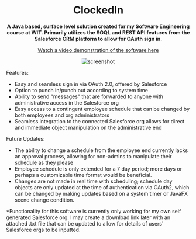 <div align="center">

# ClockedIn
**A Java based, surface level solution created for my Software Engineering course at WIT. Primarily utilizes the SOQL and REST API features from the Salesforce CRM platform to allow for OAuth sign in.**

[Watch a video demonstration of the software here](https://www.youtube.com/watch?v=CNlCZtdrzE4)

![screenshot](https://github.com/user-attachments/assets/2412abc5-98c5-405b-a7c2-d405f4dbb5cf)

</div>

Features:

- Easy and seamless sign in via OAuth 2.0, offered by Salesforce
- Option to punch in/punch out according to system time
- Ability to send "messages" that are forwarded to anyone with administrative access in the Salesforce org
- Easy access to a contingent employee schedule that can be changed by both employees and org administrators
- Seamless integration to the connected Salesforce org allows for direct and immediate object manipulation on the administrative end

Future Updates:

- The ability to change a schedule from the employee end currently lacks an approval process, allowing for non-admins to manipulate their schedule as they please
- Employee schedule is only extended for a 7 day period; more days or perhaps a customizable time format would be beneficial.
- Changes are not made in real time with scheduling; schedule day objects are only updated at the time of authentication via OAuth2, which can be changed by making updates based on a system timer or JavaFX scene change condition.

*Functionality for this software is currently only working for my own self generated Salesforce org. I may create a download link later with an attached .txt file that can be updated to allow for details of users' Salesforce orgs to be inputted.
